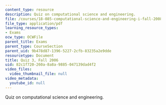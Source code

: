 ```yaml
---
content_type: resource
description: Quiz on computational science and engineering.
file: /courses/18-085-computational-science-and-engineering-i-fall-2008/82c1f720260a8a8a9885047139dad4f2_quiz3_18085_f06.pdf
file_type: application/pdf
learning_resource_types:
- Exams
ocw_type: OCWFile
parent_title: Exams
parent_type: CourseSection
parent_uid: 9b478d87-1396-5227-2cfb-83235a2e9dde
resourcetype: Document
title: Quiz 3, Fall 2006
uid: 82c1f720-260a-8a8a-9885-047139dad4f2
video_files:
  video_thumbnail_file: null
video_metadata:
  youtube_id: null
---
```

Quiz on computational science and engineering.

